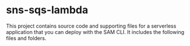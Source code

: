 # sns-sqs-lambda

This project contains source code and supporting files for a serverless application that you can deploy with the SAM CLI. It includes the following files and folders.